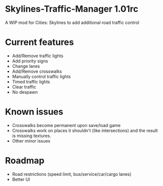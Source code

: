 # Skylines-Traffic-Manager 1.01rc
A WIP mod for Cities: Skylines to add additional road traffic control

# Current features

- Add/Remove traffic lights
- Add priority signs
- Change lanes
- Add/Remove crosswalks
- Manually control traffic lights
- Timed traffic lights
- Clear traffic
- No despawn

# Known issues

- Crosswalks become permanent upon save/load game
- Crosswalks work on places it shouldn't (like intersections) and the result is missing textures.
- Other minor issues

# Roadmap

- Road restrictions (speed limit, bus/service/car/cargo lanes)
- Better UI
